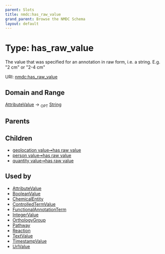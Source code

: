 ```yaml
---
parent: Slots
title: nmdc:has_raw_value
grand_parent: Browse the NMDC Schema
layout: default
---
```


# Type: has_raw_value


The value that was specified for an annotation in raw form, i.e. a string. E.g. "2 cm" or "2-4 cm"

URI: [nmdc:has_raw_value](https://microbiomedata/meta/has_raw_value)

## Domain and Range

[AttributeValue](AttributeValue.md) ->  <sub>OPT</sub> [String](types/String.md)

## Parents


## Children

 *  [geolocation value➞has raw value](geolocation_value_has_raw_value.md)
 *  [person value➞has raw value](person_value_has_raw_value.md)
 *  [quantity value➞has raw value](quantity_value_has_raw_value.md)

## Used by

 * [AttributeValue](AttributeValue.md)
 * [BooleanValue](BooleanValue.md)
 * [ChemicalEntity](ChemicalEntity.md)
 * [ControlledTermValue](ControlledTermValue.md)
 * [FunctionalAnnotationTerm](FunctionalAnnotationTerm.md)
 * [IntegerValue](IntegerValue.md)
 * [OrthologyGroup](OrthologyGroup.md)
 * [Pathway](Pathway.md)
 * [Reaction](Reaction.md)
 * [TextValue](TextValue.md)
 * [TimestampValue](TimestampValue.md)
 * [UrlValue](UrlValue.md)

